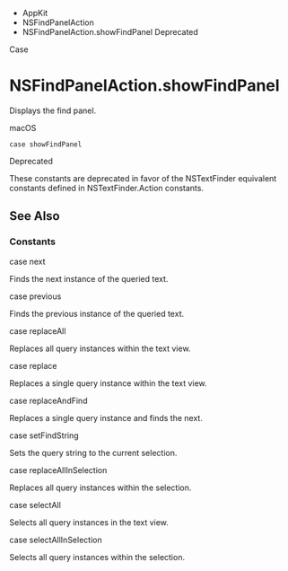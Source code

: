 

- AppKit
- NSFindPanelAction
-  NSFindPanelAction.showFindPanel Deprecated

Case

# NSFindPanelAction.showFindPanel

Displays the find panel.

macOS

``` source
case showFindPanel
```

Deprecated

These constants are deprecated in favor of the NSTextFinder equivalent constants defined in NSTextFinder.Action constants.

## See Also

### Constants

case next

Finds the next instance of the queried text.

case previous

Finds the previous instance of the queried text.

case replaceAll

Replaces all query instances within the text view.

case replace

Replaces a single query instance within the text view.

case replaceAndFind

Replaces a single query instance and finds the next.

case setFindString

Sets the query string to the current selection.

case replaceAllInSelection

Replaces all query instances within the selection.

case selectAll

Selects all query instances in the text view.

case selectAllInSelection

Selects all query instances within the selection.

